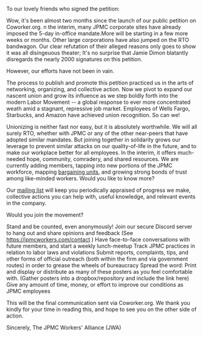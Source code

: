 To our lovely friends who signed the petition:

Wow, it's been almost two months since the launch of our public petition on Coworker.org. 
n the interim, many JPMC corporate sites have already imposed the 5-day in-office mandate.More will be starting in a few more weeks or months. Other large corporations have also jumped on the RTO bandwagon.
Our clear refutation of their alleged reasons only goes to show it was all disingeuous theater; It's no surprise that Jamie Dimon blatantly disregards the nearly 2000 signatures on this petition. 

However, our efforts have not been in vain.

The process to publish and promote this petition practiced us in the arts of networking, organizing, and collective action. Now we pivot to expand our nascent union and grow its influence as we step boldly
forth into the modern Labor Movement -- a global response to ever more concentrated weath amid a stagnant, repressive job market. Employees of Wells Fargo, Starbucks, and Amazon have achieved union recognition.
So can we!

Unionizing is neither fast nor easy, but it is absolutely worthwhile. We will all surely RTO, whether with JPMC or any of the other near-peers that have adopted similar mandates.
But joining together in solidarity grows our leverage to prevent similar attacks on our quality-of-life in the future, and to make our workplace better for all employees.
In the interim, it offers much-needed hope, community, comradery, and shared resources. We are currently adding members, tapping into new portions of the JPMC workforce,
mapping [bargaining units](https://en.wikipedia.org/wiki/Bargaining_unit), and growing strong bonds of trust among like-minded workers.
Would you like to know more?

Our [mailing list](https://actionnetwork.org/forms/jpmcworkers-signup) will keep you periodically appraised of progress we make, collective actions you can help with, useful knowledge, and relevant events in the company.

Would you join the movement?

Stand and be counted, even anonymously!
Join our secure Discord server to hang out and share opinions and feedback (See https://jpmcworkers.com/contact )
Have face-to-face conversations with future members, and start a weekly lunch-meetup
Track JPMC practices in relation to labor laws and violations
Submit reports, complaints, tips, and other forms of official outreach (both within the firm and via government routes) in order to grease the wheels of bureaucracy
Spread the word: Print and display or distribute as many of these posters as you feel comfortable with. (Gather posters into a dropbox/repository and include the link here)
Give any amount of time, money, or effort to improve our conditions as JPMC employees

This will be the final communication sent via Coworker.org. We thank you kindly for your time in reading this, and hope to see you on the other side of action.

Sincerely,
The JPMC Workers' Alliance (JWA)
